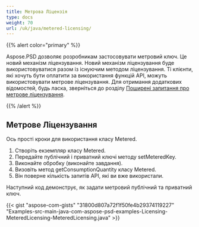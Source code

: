 ```yaml
---
title: Метрова Ліцензія
type: docs
weight: 70
url: /uk/java/metered-licensing/
---
```


{{% alert color="primary" %}} 

Aspose.PSD дозволяє розробникам застосовувати метровий ключ. Це новий механізм ліцензування. Новий механізм ліцензування буде використовуватися разом із існуючим методом ліцензування. Ті клієнти, які хочуть бути оплатити за використання функцій API, можуть використовувати метрове ліцензування. Для отримання додаткових відомостей, будь ласка, зверніться до розділу [Поширені запитання про метрове ліцензування](https://purchase.aspose.com/faqs/licensing/metered).

{{% /alert %}} 
## **Метрове Ліцензування**
Ось прості кроки для використання класу Metered.

1. Створіть екземпляр класу Metered.
1. Передайте публічний і приватний ключі методу setMeteredKey.
1. Виконайте обробку (виконайте завдання).
1. Визовіть метод getConsumptionQuantity класу Metered.
1. Він поверне кількість запитів API, які ви вже використали.

Наступний код демонструє, як задати метровий публічний та приватний ключ.

{{< gist "aspose-com-gists" "31800d807a72f1f50fe4b29374119227" "Examples-src-main-java-com-aspose-psd-examples-Licensing-MeteredLicensing-MeteredLicensing.java" >}}


